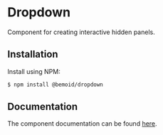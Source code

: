 # Dropdown

Component for creating interactive hidden panels.

## Installation

Install using NPM:

```bash
$ npm install @bemoid/dropdown
```

## Documentation

The component documentation can be found [here](//bemoid.org/docs/dropdown).
